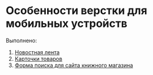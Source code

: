 # Особенности верстки для мобильных устройств

Выполнено:

1. [Новостная лента](./news-feed/)
2. [Карточки товаров](./product-cards/)
3. [Форма поиска для сайта книжного магазина](./search-form/)

